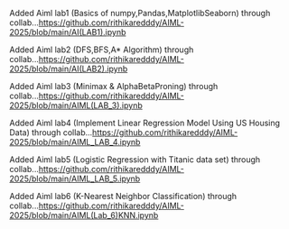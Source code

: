Added Aiml lab1 (Basics of numpy,Pandas,MatplotlibSeaborn) through collab...https://github.com/rithikaredddy/AIML-2025/blob/main/AI(LAB1).ipynb  

Added Aiml lab2 (DFS,BFS,A* Algorithm) through collab...https://github.com/rithikaredddy/AIML-2025/blob/main/AI(LAB2).ipynb

Added Aiml lab3 (Minimax & AlphaBetaProning) through collab...https://github.com/rithikaredddy/AIML-2025/blob/main/AIML(LAB_3).ipynb

Added Aiml lab4 (Implement Linear Regression Model Using US Housing Data) through collab...https://github.com/rithikaredddy/AIML-2025/blob/main/AIML_LAB_4.ipynb

Added Aiml lab5 (Logistic Regression with Titanic data set) through collab...https://github.com/rithikaredddy/AIML-2025/blob/main/AIML_LAB_5.ipynb

Added Aiml lab6 (K-Nearest Neighbor Classification) through collab...https://github.com/rithikaredddy/AIML-2025/blob/main/AIML(Lab_6)KNN.ipynb
